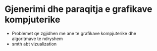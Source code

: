 
# Gjenerimi dhe paraqitja e grafikave kompjuterike

- Problemet qe zgjidhen me ane te grafikave kompjuterike dhe algoritmave te ndryshem
- smth abt vizualization